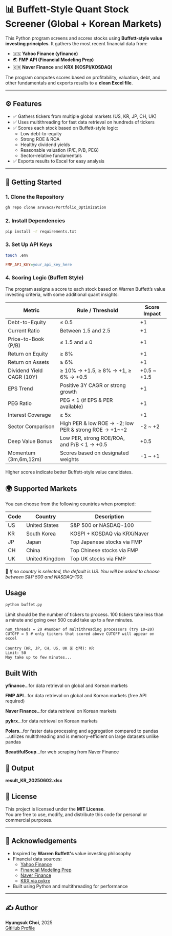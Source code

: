 # 📊 Buffett-Style Quant Stock Screener (Global + Korean Markets)

This Python program screens and scores stocks using **Buffett-style value investing principles**. It gathers the most recent financial data from:

- 🇺🇸 **Yahoo Finance (yfinance)**  
- 🌏 **FMP API (Financial Modeling Prep)**  
- 🇰🇷 **Naver Finance** and **KRX (KOSPI/KOSDAQ)**  

The program computes scores based on profitability, valuation, debt, and other fundamentals and exports results to a **clean Excel file**.

---

## ⚙️ Features

- ✅ Gathers tickers from multiple global markets (US, KR, JP, CH, UK)
- ✅ Uses multithreading for fast data retrieval on hundreds of tickers
- ✅ Scores each stock based on Buffett-style logic:
  - Low debt-to-equity
  - Strong ROE & ROA
  - Healthy dividend yields
  - Reasonable valuation (P/E, P/B, PEG)
  - Sector-relative fundamentals
- ✅ Exports results to Excel for easy analysis

---

## 🚀 Getting Started

### 1. Clone the Repository

```bash
gh repo clone aravaca/Portfolio_Optimization
```

### 2. Install Dependencies
```bash
pip install -r requirements.txt
```
### 3. Set Up API Keys
```bash
touch .env
```
```ini
FMP_API_KEY=your_api_key_here
```

### 4. Scoring Logic (Buffett Style)

The program assigns a score to each stock based on Warren Buffett’s value investing criteria, with some additional quant insights:

| Metric              | Rule / Threshold                                               | Score Impact        |
|---------------------|----------------------------------------------------------------|---------------------|
| Debt-to-Equity      | ≤ 0.5                                                          | +1                  |
| Current Ratio       | Between 1.5 and 2.5                                            | +1                  |
| Price-to-Book (P/B) | ≤ 1.5 and ≠ 0                                                  | +1                  |
| Return on Equity    | ≥ 8%                                                           | +1                  |
| Return on Assets    | ≥ 6%                                                           | +1                  |
| Dividend Yield CAGR (10Y) | ≥ 10% → +1.5, ≥ 8% → +1, ≥ 6% → +0.5                           | +0.5 ~ +1.5         |
| EPS Trend           | Positive 3Y CAGR or strong growth                              | +1                  |
| PEG Ratio           | PEG < 1 (if EPS & PER available)                              | +1                  |
| Interest Coverage   | ≥ 5x                                                           | +1                  |
| Sector Comparison   | High PER & low ROE → -2; low PER & strong ROE → +1~+2         | -2 ~ +2             |
| Deep Value Bonus    | Low PER, strong ROE/ROA, and P/B < 1 → +0.5                    | +0.5                |
| Momentum (3m,6m,12m)| Scores based on designated weights                              | -1 ~ +1           |

Higher scores indicate better Buffett-style value candidates.

## 🌍 Supported Markets

You can choose from the following countries when prompted:

| Code | Country            | Description                     |
|------|--------------------|---------------------------------|
| US   | United States      | S&P 500 or NASDAQ-100           |
| KR   | South Korea        | KOSPI + KOSDAQ via KRX/Naver    |
| JP   | Japan              | Top Japanese stocks via FMP     |
| CH   | China              | Top Chinese stocks via FMP      |
| UK   | United Kingdom     | Top UK stocks via FMP           |

📌 *If no country is selected, the default is US. You will be asked to choose between S&P 500 and NASDAQ-100.*

##  Usage
```bash
python buffet.py
```
Limit should be the number of tickers to process. 
100 tickers take less than a minute and going over 500 could take up to a few minutes.
```
num_threads = 20 #number of multithreading processors (try 10~20)
CUTOFF = 5 # only tickers that scored above CUTOFF will appear on excel
```
```vbnet
Country (KR, JP, CH, US, UK 중 선택): KR
Limit: 50 
May take up to few minutes...
```

## Built With
**yfinance**...for data retrieval on global and Korean markets

**FMP API**...for data retrieval on global and Korean markets (free API required)

**Naver Finance**...for data retrieval on Korean markets

**pykrx**...for data retrieval on Korean markets

**Polars**...for faster data processing and aggregation compared to pandas
      ...utilizes multithreading and is memory-efficient on large datasets unlike pandas

**BeautifulSoup**...for web scraping from Naver Finance


## 📁 Output
**result_KR_20250602.xlsx** 


## 📄 License

This project is licensed under the **MIT License**.  
You are free to use, modify, and distribute this code for personal or commercial purposes.

---

## 🙌 Acknowledgements

- Inspired by **Warren Buffett's** value investing philosophy  
- Financial data sources:
  - [Yahoo Finance](https://finance.yahoo.com)
  - [Financial Modeling Prep](https://financialmodelingprep.com)
  - [Naver Finance](https://finance.naver.com)
  - [KRX via pykrx](https://github.com/sharebook-kr/pykrx)
- Built using Python and multithreading for performance

---

## ✍️ Author

**Hyungsuk Choi**, 2025  
[GitHub Profile](https://github.com/aravaca) 



